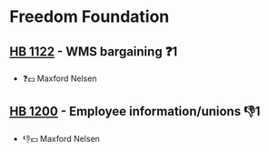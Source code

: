 # Freedom Foundation

## [HB 1122](/bill/2023-24/hb/1122/) - WMS bargaining   ❓1
* ❓💵 Maxford Nelsen

## [HB 1200](/bill/2023-24/hb/1200/) - Employee information/unions  👎1 
* 👎💵 Maxford Nelsen